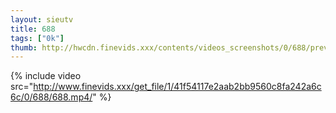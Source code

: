 ```yaml
--- 
layout: sieutv
title: 688
tags: ["0k"]
thumb: http://hwcdn.finevids.xxx/contents/videos_screenshots/0/688/preview.mp4.jpg
---
```

{% include video src="http://www.finevids.xxx/get_file/1/41f54117e2aab2bb9560c8fa242a6c6c/0/688/688.mp4/" %} 
